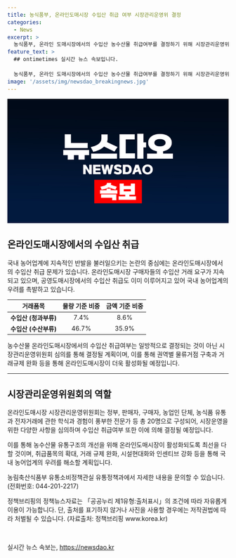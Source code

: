 ```yaml
---
title: 농식품부, 온라인도매시장 수입산 취급 여부 시장관리운영위 결정
categories:
  - News
excerpt: >
  농식품부, 온라인 도매시장에서의 수입산 농수산물 취급여부를 결정하기 위해 시장관리운영위원회 심의 예정. 현재 공영도매시장에서 수입산 거래가 이미 이루어지고 있으며, 온라인도매시장 구매자들의 수입산 거래 요구도 계속되고 있음. 정부는 온라인도매시장의 활성화를 위해 최선을 다할 것으로 밝혔으며, 온라인도매시장 취급품목을 확대하고, 거래 규제를 완화하고, 물류거점을 구축하여 농수산물 유통구조를 개선할 예정
feature_text: >
  ## ontimetimes 실시간 뉴스 속보입니다.

  농식품부, 온라인 도매시장에서의 수입산 농수산물 취급여부를 결정하기 위해 시장관리운영위원회 심의 예정. 현재 공영도매시장에서 수입산 거래가 이미 이루어지고 있으며, 온라인도매시장 구매자들의 수입산 거래 요구도 계속되고 있음. 정부는 온라인도매시장의 활성화를 위해 최선을 다할 것으로 밝혔으며, 온라인도매시장 취급품목을 확대하고, 거래 규제를 완화하고, 물류거점을 구축하여 농수산물 유통구조를 개선할 예정
image: '/assets/img/newsdao_breakingnews.jpg'
---
```


<p><img src="/assets/img/newsdao_breakingnews.jpg" alt="ontimetimes 속보" /></p>

<h2 data-ke-size="size26">온라인도매시장에서의 수입산 취급</h2>

<p data-ke-size="size16">국내 농어업계에 지속적인 반발을 불러일으키는 논란의 중심에는 온라인도매시장에서의 수입산 취급 문제가 있습니다. 온라인도매시장 구매자들의 수입산 거래 요구가 지속되고 있으며, 공영도매시장에서의 수입산 취급도 이미 이루어지고 있어 국내 농어업계의 우려를 촉발하고 있습니다.</p>

<table>
<thead>
<tr>
<th style="text-align: center;">거래품목</th>
<th style="text-align: center;">물량 기준 비중</th>
<th style="text-align: center;">금액 기준 비중</th>
</tr>
</thead>
<tbody>
<tr>
<td style="text-align: center;"><b>수입산 (청과부류)</b></td>
<td style="text-align: center;">7.4%</td>
<td style="text-align: center;">8.6%</td>
</tr>
<tr>
<td style="text-align: center;"><b>수입산 (수산부류)</b></td>
<td style="text-align: center;">46.7%</td>
<td style="text-align: center;">35.9%</td>
</tr>
</tbody>
</table>

<p data-ke-size="size16">농수산물 온라인도매시장에서의 수입산 취급여부는 일방적으로 결정되는 것이 아닌 시장관리운영위원회 심의를 통해 결정될 계획이며, 이를 통해 권역별 물류거점 구축과 거래규제 완화 등을 통해 온라인도매시장이 더욱 활성화될 예정입니다.</p>

<hr>

<h2 data-ke-size="size26">시장관리운영위원회의 역할</h2>

<p data-ke-size="size16">온라인도매시장 시장관리운영위원회는 정부, 판매자, 구매자, 농업인 단체, 농식품 유통과 전자거래에 관한 학식과 경험이 풍부한 전문가 등 총 20명으로 구성되어, 시장운영을 위한 다양한 사항을 심의하며 수입산 취급여부 또한 이에 의해 결정될 예정입니다.</p>

<p data-ke-size="size16">이를 통해 농수산물 유통구조의 개선을 위해 온라인도매시장이 활성화되도록 최선을 다할 것이며, 취급품목의 확대, 거래 규제 완화, 시설현대화와 인센티브 강화 등을 통해 국내 농어업계의 우려를 해소할 계획입니다.</p>

<p data-ke-size="size16">농림축산식품부 유통소비정책관실 유통정책과에서 자세한 내용을 문의할 수 있습니다. (전화번호: 044-201-2217)</p>

<p data-ke-size="size16">정책브리핑의 정책뉴스자료는 「공공누리 제1유형:출처표시」의 조건에 따라 자유롭게 이용이 가능합니다. 단, 출처를 표기하지 않거나 사진을 사용할 경우에는 저작권법에 따라 처벌될 수 있습니다. (자료출처: 정책브리핑 www.korea.kr)</p>

<p data-ke-size="size16">&nbsp;</p>
실시간 뉴스 속보는, <a href="https://newsdao.kr" rel="dofollow">https://newsdao.kr</a>


